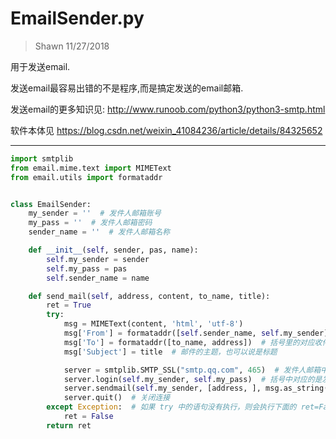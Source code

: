 # EmailSender.py

> Shawn
> 11/27/2018


用于发送email.

发送email最容易出错的不是程序,而是搞定发送的email邮箱.

发送email的更多知识见: http://www.runoob.com/python3/python3-smtp.html

软件本体见 https://blog.csdn.net/weixin_41084236/article/details/84325652

----

```python
import smtplib
from email.mime.text import MIMEText
from email.utils import formataddr


class EmailSender:
    my_sender = ''  # 发件人邮箱账号
    my_pass = ''  # 发件人邮箱密码
    sender_name = ''  # 发件人邮箱名称

    def __init__(self, sender, pas, name):
        self.my_sender = sender
        self.my_pass = pas
        self.sender_name = name

    def send_mail(self, address, content, to_name, title):
        ret = True
        try:
            msg = MIMEText(content, 'html', 'utf-8')
            msg['From'] = formataddr([self.sender_name, self.my_sender])  # 括号里的对应发件人邮箱昵称、发件人邮箱账号
            msg['To'] = formataddr([to_name, address])  # 括号里的对应收件人邮箱昵称、收件人邮箱账号
            msg['Subject'] = title  # 邮件的主题，也可以说是标题

            server = smtplib.SMTP_SSL("smtp.qq.com", 465)  # 发件人邮箱中的SMTP服务器，端口是25
            server.login(self.my_sender, self.my_pass)  # 括号中对应的是发件人邮箱账号、邮箱密码
            server.sendmail(self.my_sender, [address, ], msg.as_string())  # 括号中对应的是发件人邮箱账号、收件人邮箱账号、发送邮件
            server.quit()  # 关闭连接
        except Exception:  # 如果 try 中的语句没有执行，则会执行下面的 ret=False
            ret = False
        return ret
```